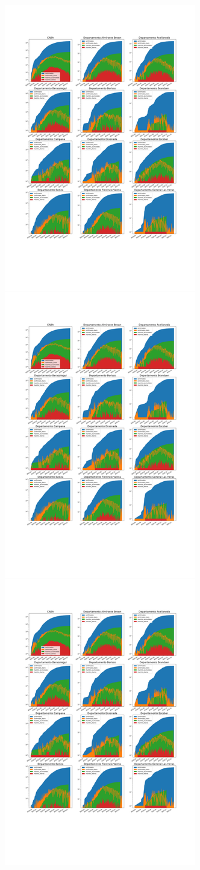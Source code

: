 <img src="imagenes/amba-0.png" width="800">

<img src="imagenes/amba-1.png" width="800">

<img src="imagenes/amba-2.png" width="800">
